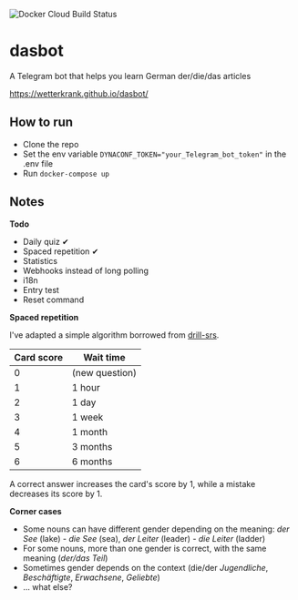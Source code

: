 ![Docker Cloud Build Status](https://img.shields.io/docker/cloud/build/wetterkrank/dasbot)

# dasbot
A Telegram bot that helps you learn German der/die/das articles

https://wetterkrank.github.io/dasbot/


## How to run
- Clone the repo
- Set the env variable `DYNACONF_TOKEN="your_Telegram_bot_token"` in the .env file
- Run `docker-compose up`

## Notes

**Todo**
- Daily quiz ✔
- Spaced repetition ✔
- Statistics
- Webhooks instead of long polling
- i18n
- Entry test
- Reset command

**Spaced repetition**

I've adapted a simple algorithm borrowed from [drill-srs](https://github.com/rr-/drill).

Card score | Wait time
---------- | ---------
0          | (new question)
1          | 1 hour
2          | 1 day
3          | 1 week
4          | 1 month
5          | 3 months
6          | 6 months

A correct answer increases the card's score by 1, while a mistake decreases its score by 1.

**Сorner cases**
- Some nouns can have different gender depending on the meaning: *der See* (lake) - *die See* (sea), *der Leiter* (leader) - *die Leiter* (ladder)
- For some nouns, more than one gender is correct, with the same meaning (*der/das Teil*)
- Sometimes gender depends on the context (die/der *Jugendliche*, *Beschäftigte*, *Erwachsene*, *Geliebte*)
- ... what else?
